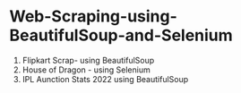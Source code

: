 # Web-Scraping-using-BeautifulSoup-and-Selenium
1. Flipkart Scrap- using BeautifulSoup
2. House of Dragon - using Selenium
3. IPL Aunction Stats 2022 using BeautifulSoup
